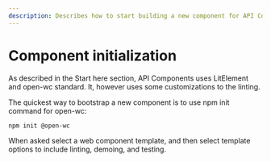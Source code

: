 ```yaml
---
description: Describes how to start building a new component for API Components.
---
```


# Component initialization

As described in the Start here section, API Components uses LitElement and open-wc standard. It, however uses some customizations to the linting. 

The quickest way to bootstrap a new component is to use npm init command for open-wc:

```text
npm init @open-wc
```

When asked select a web component template, and then select template options to include linting, demoing, and testing.

